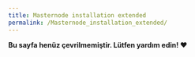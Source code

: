 ```yaml
---
title: Masternode installation extended
permalink: /Masternode_installation_extended/
---
```


**Bu sayfa henüz çevrilmemiştir. Lütfen yardım edin! ❤**
